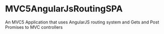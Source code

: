 MVC5AngularJsRoutingSPA
=======================

An MVC5 Application that uses AngularJS routing system and Gets and Post Promises to MVC controllers
